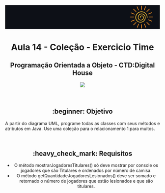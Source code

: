 <div align="center"><img src="https://github.com/lipollis/Imagens-Git/blob/main/banner_assinatura.svg" /></div>

<h1 align="center"> Aula 14 - Coleção - Exercicio Time </h1>
<h2 align="center"> Programação Orientada a Objeto - CTD:Digital House </h2>

<div align="center">
  <img src="https://cdn.jsdelivr.net/gh/devicons/devicon/icons/java/java-original-wordmark.svg" width="70px"/>
  <br>
  <br>
  

<br>
<h2>:beginner: Objetivo</h2>

<p align="justify">A partir do diagrama UML, programe todas as classes com seus métodos e
atributos em Java. Use uma coleção para o relacionamento 1 para muitos.</p>

<br>
<h2>:heavy_check_mark: Requisitos </h2>


  <ul>
      <li>O método mostrarJogadoresTitulares() só deve mostrar por console
os jogadores que são Titulares e ordenados por número de camisa.</li>
      <li>O método getQuantidadeJogadoresLesionados() deve ser somado e
retornado o número de jogadores que estão lesionados e que são
titulares.</li>

  </ul>

